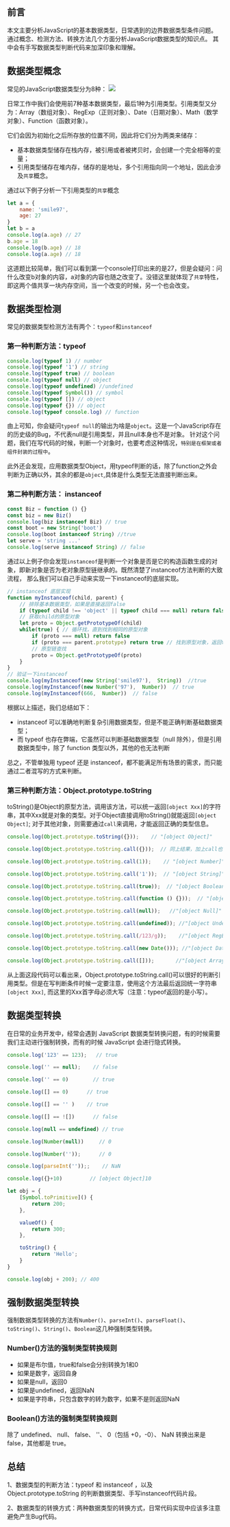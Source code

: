 
## 前言
本文主要分析JavaScript的基本数据类型，日常遇到的边界数据类型条件问题。通过概念、检测方法、转换方法几个方面分析JavaScript数据类型的知识点。
其中会有手写数据类型判断代码来加深印象和理解。

## 数据类型概念
常见的JavaScript数据类型分为8种：
<img src="docs/image/javascript/JavaScript数据类型.png">

日常工作中我们会使用前7种基本数据类型，最后1种为引用类型。引用类型又分为：Array（数组对象）、RegExp（正则对象）、Date（日期对象）、Math（数学对象）、Function（函数对象）。

它们会因为初始化之后所存放的位置不同，因此将它们分为两类来储存：

- 基本数据类型储存在栈内存，被引用或者被拷贝时，会创建一个完全相等的变量；
- 引用类型储存在堆内存，储存的是地址，多个引用指向同一个地址，因此会涉及`共享`概念。

通过以下例子分析一下引用类型的`共享`概念
```javascript
let a = {
    name: 'smile97',
    age: 27
}
let b = a
console.log(a.age) // 27
b.age = 18
console.log(b.age) // 18
console.log(a.age) // 18
```

这道题比较简单，我们可以看到第一个console打印出来的是27，但是会疑问：问什么改变b对象的内容，a对象的内容也随之改变了。没错这里就体现了`共享`特性，
即这两个值共享一块内存空间，当一个改变的时候，另一个也会改变。

## 数据类型检测
常见的数据类型检测方法有两个：`typeof`和`instanceof`

### 第一种判断方法：typeof
```javascript
console.log(typeof 1) // number
console.log(typeof '1') // string
console.log(typeof true) // boolean
console.log(typeof null) // object
console.log(typeof undefined) //undefined
console.log(typeof Symbol()) // symbol
console.log(typeof []) // object
console.log(typeof {}) // object
console.log(typeof console.log) // function
```
由上可知，你会疑问`typeof null`的输出为啥是`object`。这是一个JavaScript存在的历史级的Bug，不代表null是引用类型，并且null本身也不是对象。
针对这个问题，我们在写代码的时候，判断一个对象时，也要考虑这种情况，`特别是在框架或者组件封装的过程中`。

此外还会发现，应用数据类型Object，用typeof判断的话，除了function之外会判断为正确以外，其余的都是`object`,具体是什么类型无法直接判断出来。

### 第二种判断方法： instanceof
```javascript
const Biz = function () {}
const biz = new Biz()
console.log(biz instanceof Biz) // true
const boot = new String('boot')
console.log(boot instanceof String) //true
let serve = 'string ...'
console.log(serve instanceof String) // false
```

通过以上例子你会发现`instanceof`是判断一个对象是否是它的构造函数生成的对象，即新对象是否为老对象原型链继承的。既然清楚了instanceof方法判断的大致流程，
那么我们可以自己手动来实现一下instanceof的底层实现。
```javascript
// instanceof 底层实现
function myInstanceof(child, parent) {
    // 排除基本数据类型，如果是直接返回false
    if (typeof child !== 'object' || typeof child === null) return false
    // 获取child的原型对象
    let proto = Object.getPrototypeOf(child)
    while(true) { // 循环找，直到找到相同的原型对象
        if (proto === null) return false
        if (proto === parent.prototype) return true // 找到原型对象，返回true
        // 原型链查找
        proto = Object.getPrototypeOf(proto)
    }
}
// 验证一下instanceof
console.log(myInstanceof(new String('smile97'),  String))  //true
console.log(myInstanceof(new Number('97'),  Number))  // true
console.log(myInstanceof(666,  Number))  // false
```

根据以上描述，我们总结如下：
- instanceof 可以准确地判断复杂引用数据类型，但是不能正确判断基础数据类型；
- 而 typeof 也存在弊端，它虽然可以判断基础数据类型（null 除外），但是引用数据类型中，除了 function 类型以外，其他的也无法判断

总之，不管单独用 typeof 还是 instanceof，都不能满足所有场景的需求，而只能通过二者混写的方式来判断。

### 第三种判断方法：Object.prototype.toString
toString()是Object的原型方法，调用该方法，可以统一返回`[object Xxx]`的字符串，其中Xxx就是对象的类型。对于Object直接调用toString()就能返回`[object Object]`;
对于其他对象，则需要通过`call`来调用，才能返回正确的类型信息。
```javascript
console.log(Object.prototype.toString({}));    // "[object Object]"

console.log(Object.prototype.toString.call({}));  // 同上结果，加上call也ok

console.log(Object.prototype.toString.call(1));    // "[object Number]"

console.log(Object.prototype.toString.call('1'));  // "[object String]"

console.log(Object.prototype.toString.call(true));  // "[object Boolean]"

console.log(Object.prototype.toString.call(function () {}));  // "[object Function]"

console.log(Object.prototype.toString.call(null));   //"[object Null]"

console.log(Object.prototype.toString.call(undefined)); //"[object Undefined]"

console.log(Object.prototype.toString.call(/123/g));    //"[object RegExp]"

console.log(Object.prototype.toString.call(new Date())); //"[object Date]"

console.log(Object.prototype.toString.call([]));       //"[object Array]"
```

从上面这段代码可以看出来，Object.prototype.toString.call()可以很好的判断引用类型。但是在写判断条件时候一定要注意，使用这个方法最后返回统一字符串`[object Xxx]`,
而这里的Xxx首字母必须大写（注意：typeof返回的是小写）。

## 数据类型转换
在日常的业务开发中，经常会遇到 JavaScript 数据类型转换问题，有的时候需要我们主动进行强制转换，而有的时候 JavaScript 会进行隐式转换。
```javascript
console.log('123' == 123);   // true

console.log('' == null);    // false

console.log('' == 0)        // true

console.log([] == 0)      // true

console.log([] == '' )    // true

console.log([] == ![])      // false

console.log(null == undefined) // true

console.log(Number(null))     // 0

console.log(Number(''));      // 0

console.log(parseInt(''));;    // NaN

console.log({}+10)         // [object Object]10

let obj = {
    [Symbol.toPrimitive]() {
        return 200;
    },

    valueOf() {
        return 300;
    },

    toString() {
        return 'Hello';
    }
}

console.log(obj + 200); // 400

```

## 强制数据类型转换
强制数据类型转换的方法有`Number()`、`parseInt()`、`parseFloat()`、`toString()`、`String()`、`Boolean`这几种强制类型转换。

### Number()方法的强制类型转换规则

- 如果是布尔值，true和false会分别转换为1和0
- 如果是数字，返回自身
- 如果是null，返回0
- 如果是undefined，返回NaN
- 如果是字符串，只包含数字的转为数字，如果不是则返回NaN

### Boolean()方法的强制类型转换规则
除了 undefined、 null、 false、 ''、 0（包括 +0，-0）、 NaN 转换出来是 false，其他都是 true。


## 总结
1、数据类型的判断方法：typeof 和 instanceof ，以及 Object.prototype.toString 的判断数据类型、手写instanceof代码片段。

2、数据类型的转换方式：两种数据类型的转换方式，日常代码实现中应该多注意避免产生Bug代码。

